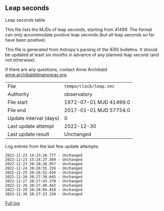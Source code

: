 
## Leap seconds

Leap seconds table

This file lists the MJDs of leap seconds, starting from 41499.
The format can only accommodate positive leap seconds (but all
leap seconds so far have been positive).

This file is generated from Astropy's parsing of the IERS
bulletins. It should be updated at least six months in advance
of any planned leap second (and not otherwise).

If there are any questions, contact Anne Archibald
<anne.archibald@nanograv.org>.

|     |     |
|:--- |:--- |
| File | `tempo/clock/leap.sec` |
| Authority | observatory |
| File start | 1972-07-01 MJD 41499.0 |
| File end | 2017-01-01 MJD 57754.0 |
| Update interval (days) | 0 |
| Last update attempt | 2022-12-30 |
| Last update result | Unchanged |

Log entries from the last few update attempts:
```
2022-12-23 14:23:16.777 - Unchanged
2022-12-23 15:24:27.369 - Unchanged
2022-12-23 20:28:20.957 - Unchanged
2022-12-24 20:26:55.326 - Unchanged
2022-12-25 20:26:52.016 - Unchanged
2022-12-26 20:27:38.645 - Unchanged
2022-12-27 20:27:43.378 - Unchanged
2022-12-28 20:27:40.442 - Unchanged
2022-12-29 20:28:04.810 - Unchanged
2022-12-30 20:27:23.328 - Unchanged
```
[Full log](https://raw.githubusercontent.com/ipta/pulsar-clock-corrections/main/log/tempo/clock/leap.sec.log)
